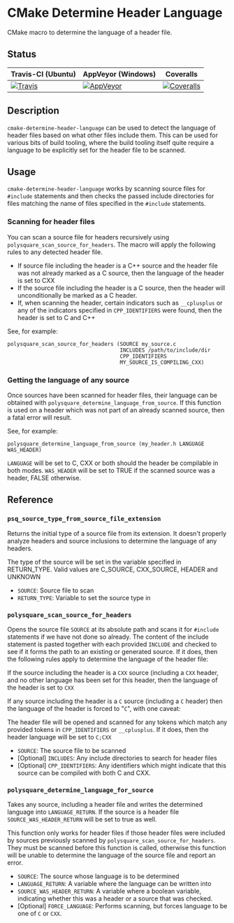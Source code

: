 # CMake Determine Header Language #

CMake macro to determine the language of a header file.

## Status ##

| Travis-CI (Ubuntu) | AppVeyor (Windows) | Coveralls |
|--------------------|--------------------|-----------|
|[![Travis](https://travis-ci.org/polysquare/cmake-determine-header-language.svg?branch=master)](https://travis-ci.org/polysquare/cmake-determine-header-language)|[![AppVeyor](https://ci.appveyor.com/api/projects/status/3q97d9iw7dset8ty/branch/master?svg=true)](https://ci.appveyor.com/project/smspillaz/cmake-determine-header-language/branch/master)|[![Coveralls](https://coveralls.io/repos/polysquare/cmake-determine-header-language/badge.png)](https://coveralls.io/r/polysquare/cmake-determine-header-language)|

## Description ##

`cmake-determine-header-language` can be used to detect the language of header
files based on what other files include them.  This can be used for various bits
of build tooling, where the build tooling itself quite require a language to be
explicitly set for the header file to be scanned.

## Usage ##

`cmake-determine-header-language` works by scanning source files for `#include`
statements and then checks the passed include directories for files matching the
name of files specified in the `#include` statements.

### Scanning for header files ###

You can scan a source file for headers recursively using
`polysquare_scan_source_for_headers`.  The macro will apply the following rules
to any detected header file.

* If source file including the header is a C++ source and the header file was
  not already marked as a C source, then the language of the header is set to
  CXX
* If the source file including the header is a C source, then the header will
  unconditionally be marked as a C header.
* If, when scanning the header, certain indicators such as `__cplusplus` or
  any of the indicators specified in `CPP_IDENTIFIERS` were found, then the
  header is set to C and C++

See, for example:

    polysquare_scan_source_for_headers (SOURCE my_source.c
                                        INCLUDES /path/to/include/dir
                                        CPP_IDENTIFIERS
                                        MY_SOURCE_IS_COMPILING_CXX)

### Getting the language of any source ###

Once sources have been scanned for header files, their language can be obtained
with `polysquare_determine_language_from_source`.  If this function is used on a
header which was not part of an already scanned source, then a fatal error will
result.

See, for example:

    polysquare_determine_language_from_source (my_header.h LANGUAGE WAS_HEADER)

`LANGUAGE` will be set to C, CXX or both should the header be compilable in both
modes.  `WAS_HEADER` will be set to TRUE if the scanned source was a header,
FALSE otherwise.

## Reference ##

### `psq_source_type_from_source_file_extension` ###

Returns the initial type of a source file from its extension. It doesn't
properly analyze headers and source inclusions to determine the language
of any headers.

The type of the source will be set in the variable specified in
RETURN_TYPE. Valid values are C_SOURCE, CXX_SOURCE, HEADER and UNKNOWN

* `SOURCE`: Source file to scan
* `RETURN_TYPE`: Variable to set the source type in

### `polysquare_scan_source_for_headers` ###

Opens the source file `SOURCE` at its absolute path and scans it
for `#include` statements if we have not done so already. The content of the
include statement is pasted together with each provided `INCLUDE`
and checked to see if it forms the path to an existing or generated
source. If it does, then the following rules apply to determine
the language of the header file:

If the source including the header is a `CXX` source (including a `CXX`
header, and no other language has been set for this header, then
the language of the header is set to `CXX`

If any source including the header is a `C` source (including a `C` header)
then the language of the header is forced to "`C`", with one caveat:

The header file will be opened and scanned for any tokens which match
any provided tokens in `CPP_IDENTIFIERS` or `__cplusplus`. If it does, then
the header language will be set to `C;CXX`

* `SOURCE`: The source file to be scanned
* [Optional] `INCLUDES`: Any include directories to search for header files
* [Optional] `CPP_IDENTIFIERS`: Any identifiers which might indicate that this
                                source can be compiled with both C and CXX.

### `polysquare_determine_language_for_source` ###

Takes any source, including a header file and writes the determined
language into `LANGUAGE_RETURN`. If the source is a header file
`SOURCE_WAS_HEADER_RETURN` will be set to true as well.

This function only works for header files if those header files
were included by sources previously scanned by
`polysquare_scan_source_for_headers`. They must be scanned before
this function is called, otherwise this function will be unable
to determine the language of the source file and report an error.

* `SOURCE`: The source whose language is to be determined
* `LANGUAGE_RETURN`: A variable where the language can be written into
* `SOURCE_WAS_HEADER_RETURN`: A variable where a boolean variable, indicating
                              whether this was a header or a source that was
                              checked.
* [Optional] `FORCE_LANGUAGE`: Performs scanning, but forces language to be one
                               of `C` or `CXX`.
